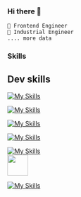 ### Hi there 👋
    🐣 Frontend Engineer
    🤯 Industrial Engineer
    .... more data

### Skills

## Dev skills
[![My Skills](https://skillicons.dev/icons?i=js,ts,react,next)](https://skillicons.dev)

[![My Skills](https://skillicons.dev/icons?i=vercel,vite,firebase)](https://skillicons.dev)

[![My Skills](https://skillicons.dev/icons?i=ruby,rails,postgres)](https://skillicons.dev)  

[![My Skills](https://skillicons.dev/icons?i=html,css,sass,bootstrap,tailwind)](https://skillicons.dev)  

[![My Skills](https://skillicons.dev/icons?i=git,github,linux,bash)](https://skillicons.dev)  
<img src="./assets/gitHub.png" style="width:47px"></img>

<!--
**DeviasLab/deviaslab** is a ✨ _special_ ✨ repository because its `README.md` (this file) appears on your GitHub profile.

Here are some ideas to get you started:

- 🔭 I’m currently working on ...
- 🌱 I’m currently learning ...
- 👯 I’m looking to collaborate on ...
- 🤔 I’m looking for help with ...
- 💬 Ask me about ...
- 📫 How to reach me: ...
- 😄 Pronouns: ...
- ⚡ Fun fact: ...
-->
[![My Skills](https://skillicons.dev/icons?i=html,css,js&perline=3)](https://skillicons.dev)

